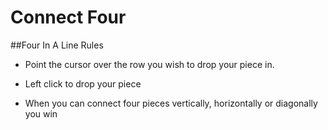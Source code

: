 # Connect Four

##Four In A Line Rules

- Point the cursor over the row you wish to drop your piece in.

- Left click to drop your piece

- When you can connect four pieces vertically, horizontally or diagonally you win
